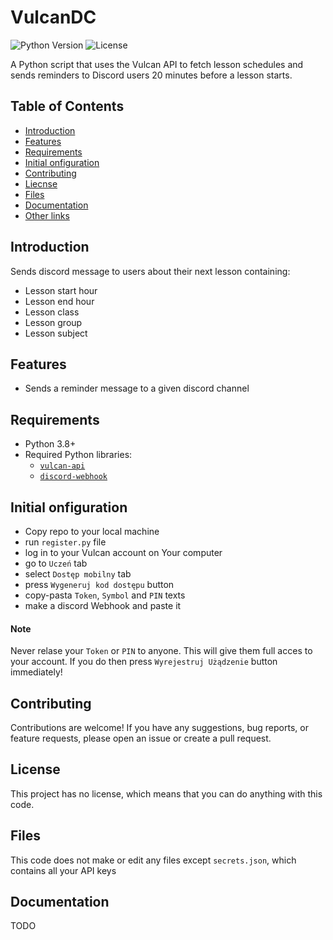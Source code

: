 # VulcanDC

![Python Version](https://img.shields.io/badge/python-3.8%2B-blue.svg)
![License](https://img.shields.io/badge/license-NONE-blue.svg)

A Python script that uses the Vulcan API to fetch lesson schedules and sends reminders to Discord users 20 minutes before a lesson starts.

## Table of Contents

- [Introduction](#introduction)
- [Features](#features)
- [Requirements](#requirements)
- [Initial onfiguration](#initial-onfiguration)
- [Contributing](#contributing)
- [Liecnse](#license)
- [Files](#files)
- [Documentation](#documentation)
- [Other links](#other-links)

## Introduction

Sends discord message to users about their next lesson containing:

- Lesson start hour
- Lesson end hour
- Lesson class
- Lesson group
- Lesson subject

## Features

- Sends a reminder message to a given discord channel

## Requirements

- Python 3.8+
- Required Python libraries:
  - [`vulcan-api`](https://github.com/kapi2289/vulcan-api)
  - [`discord-webhook`](https://github.com/lovvskillz/python-discord-webhook)

## Initial onfiguration

- Copy repo to your local machine
- run `register.py` file
- log in to your Vulcan account on Your computer
- go to `Uczeń` tab
- select `Dostęp mobilny` tab
- press `Wygeneruj kod dostępu` button
- copy-pasta `Token`, `Symbol` and `PIN` texts
- make a discord Webhook and paste it

#### Note

Never relase your `Token` or `PIN` to anyone. This will give them full acces to your account. If you do then press `Wyrejestruj Użądzenie` button immediately!

## Contributing

Contributions are welcome! If you have any suggestions, bug reports, or feature requests, please open an issue or create a pull request.

## License

This project has no license, which means that you can do anything with this code.

## Files

This code does not make or edit any files except `secrets.json`, which contains all your API keys

## Documentation

TODO
